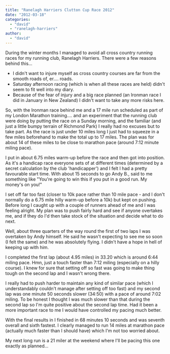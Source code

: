 ```yaml
---
title: "Ranelagh Harriers Clutton Cup Race 2012"
date: "2012-03-18"
categories: 
  - "david"
  - "ranelagh-harriers"
author: 
  - "david"
---
```


During the winter months I managed to avoid all cross country running races for my running club, Ranelagh Harriers. There were a few reasons behind this...

- I didn't want to injure myself as cross country courses are far from the smooth roads of, er.... roads.
- Saturday afternoon racing (which is when all these races are held) didn't seem to fit well into my diary.
- Because of the fear of injury and a big race planned (an Ironman race I did in January in New Zealand) I didn't want to take any more risks here.

So, with the Ironman race behind me and a 17 mile run scheduled as part of my London Marathon training.... and an experiment that the running club were doing by putting the race on a Sunday morning, and the familiar (and just a little bumpy terrain of Richmond Park) I really had no excuses but to take part. As the race is just under 10 miles long I just had to squeeze in a few miles beforehand to make the total up to 17 miles. The plan was for about 14 of these miles to be close to marathon pace (around 7:12 minute miling pace).

I put in about 6.75 miles warm-up before the race and then got into position. As it's a handicap race everyone sets of at different times (determined by a secret calculation by the club 'handicapper') and I felt I had a pretty favourable start time. With about 15 seconds to go Andy B., said to me something like "You're going to win this if you put in a good run. My money's on you!"

I set off far too fast (closer to 10k pace rather than 10 mile pace - and I don't normally do a 6.75 mile hilly warm-up before a 10k) but kept on pushing. Before long I caught up with a couple of runners ahead of me and I was feeling alright. My plan was to push fairly hard and see if anyone overtakes me, and if they do I'd then take stock of the situation and decide what to do next.

Well, about three quarters of the way round the first of two laps I was overtaken by Andy himself. He said he wasn't expecting to see me so soon (I felt the same) and he was absolutely flying. I didn't have a hope in hell of keeping up with him.

I completed the first lap (about 4.95 miles) in 33.20 which is around 6:44 miling pace. Hmn, just a touch faster than 7:12 miling (especially on a hilly course). I knew for sure that setting off so fast was going to make thing tough on the second lap and I wasn't wrong there.

I really had to push harder to maintain any kind of similar pace (which I understandably couldn't manage after setting off too fast) and my second lap was one minute 50 seconds slower (34:50) with a pace of around 7:02 miling. To be honest I thought I was much slower than that during the second lap so I'm quite positive about the second lap time. Had it been a more important race to me I would have controlled my pacing much better.

With the final results in I finished in 68 minutes 10 seconds and was seventh overall and sixth fastest. I clearly managed to run 14 miles at marathon pace (actually much faster than I should have) which I'm not too worried about.

My next long run is a 21 miler at the weekend where I'll be pacing this one exactly as planned...
